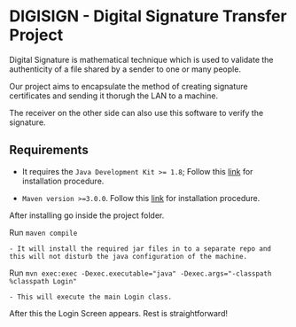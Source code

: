 # DIGISIGN - Digital Signature Transfer Project

Digital Signature is mathematical technique which is used to validate the authenticity of a file shared by a sender to one or many people.

Our project aims to encapsulate the method of creating signature certificates and sending it thorugh the LAN to a machine.

The receiver on the other side can also use this software to verify the signature.

## Requirements

- It requires the `Java Development Kit >= 1.8`;
Follow this [link](https://www.wikihow.com/Install-the-Java-Software-Development-Kit) for installation procedure.

- `Maven version >=3.0.0`. Follow this [link](https://maven.apache.org/download.cgi) for installation procedure.

After installing go inside the project folder.

Run `maven compile`

    - It will install the required jar files in to a separate repo and this will not disturb the java configuration of the machine.

Run  `mvn exec:exec -Dexec.executable="java" -Dexec.args="-classpath %classpath Login"`

    - This will execute the main Login class.

After this the Login Screen appears.
Rest is straightforward!
